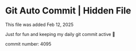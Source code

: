 # Git Auto Commit | Hidden File

This file was added Feb 12, 2025

Just for fun and keeping my daily git commit active 🤪

commit number: 4095
